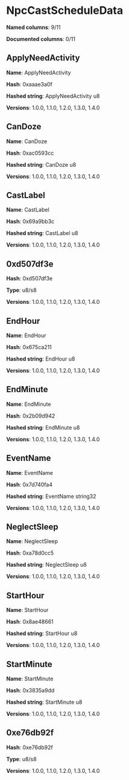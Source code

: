 # NpcCastScheduleData
**Named columns**: 9/11

**Documented columns**: 0/11

## ApplyNeedActivity

**Name**: ApplyNeedActivity

**Hash**: 0xaaae3a0f

**Hashed string**: ApplyNeedActivity u8

**Versions**: 1.0.0, 1.1.0, 1.2.0, 1.3.0, 1.4.0

## CanDoze

**Name**: CanDoze

**Hash**: 0xac0593cc

**Hashed string**: CanDoze u8

**Versions**: 1.0.0, 1.1.0, 1.2.0, 1.3.0, 1.4.0

## CastLabel

**Name**: CastLabel

**Hash**: 0x69a9bb3c

**Hashed string**: CastLabel u8

**Versions**: 1.0.0, 1.1.0, 1.2.0, 1.3.0, 1.4.0

## 0xd507df3e

**Hash**: 0xd507df3e

**Type**: u8/s8

**Versions**: 1.0.0, 1.1.0, 1.2.0, 1.3.0, 1.4.0

## EndHour

**Name**: EndHour

**Hash**: 0x675ca211

**Hashed string**: EndHour u8

**Versions**: 1.0.0, 1.1.0, 1.2.0, 1.3.0, 1.4.0

## EndMinute

**Name**: EndMinute

**Hash**: 0x2b09d942

**Hashed string**: EndMinute u8

**Versions**: 1.0.0, 1.1.0, 1.2.0, 1.3.0, 1.4.0

## EventName

**Name**: EventName

**Hash**: 0x7d740fa4

**Hashed string**: EventName string32

**Versions**: 1.0.0, 1.1.0, 1.2.0, 1.3.0, 1.4.0

## NeglectSleep

**Name**: NeglectSleep

**Hash**: 0xa78d0cc5

**Hashed string**: NeglectSleep u8

**Versions**: 1.0.0, 1.1.0, 1.2.0, 1.3.0, 1.4.0

## StartHour

**Name**: StartHour

**Hash**: 0x8ae48661

**Hashed string**: StartHour u8

**Versions**: 1.0.0, 1.1.0, 1.2.0, 1.3.0, 1.4.0

## StartMinute

**Name**: StartMinute

**Hash**: 0x3835a9dd

**Hashed string**: StartMinute u8

**Versions**: 1.0.0, 1.1.0, 1.2.0, 1.3.0, 1.4.0

## 0xe76db92f

**Hash**: 0xe76db92f

**Type**: u8/s8

**Versions**: 1.0.0, 1.1.0, 1.2.0, 1.3.0, 1.4.0

